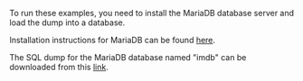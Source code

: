 To run these examples, you need to install the MariaDB database server and load the dump into a database.

Installation instructions for MariaDB can be found [here](https://mariadb.com/kb/en/download/).

The SQL dump for the MariaDB database named "imdb" can be downloaded from this [link](https://drive.google.com/file/d/10HnOu0Yem2Tkz_34SfvDoHTVqF_8b4N7/view?usp=sharing).
